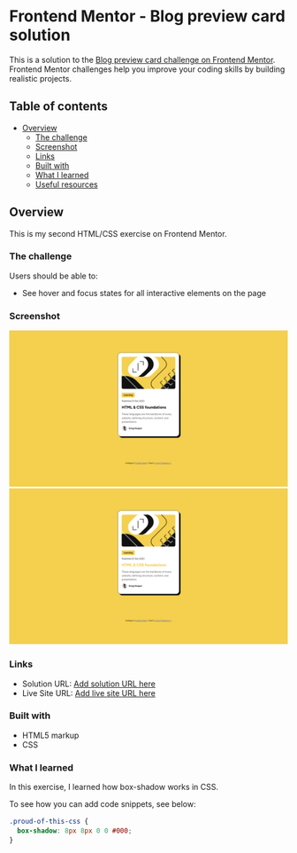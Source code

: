 # Frontend Mentor - Blog preview card solution

This is a solution to the [Blog preview card challenge on Frontend Mentor](https://www.frontendmentor.io/challenges/blog-preview-card-ckPaj01IcS). Frontend Mentor challenges help you improve your coding skills by building realistic projects. 

## Table of contents

- [Overview](#overview)
  - [The challenge](#the-challenge)
  - [Screenshot](#screenshot)
  - [Links](#links)
  - [Built with](#built-with)
  - [What I learned](#what-i-learned)
  - [Useful resources](#useful-resources)


## Overview
 This is my second HTML/CSS exercise on Frontend Mentor.

### The challenge

Users should be able to:

- See hover and focus states for all interactive elements on the page

### Screenshot

![Blog preview card](./assets/screenshots/blog-preview-card.png)
![Blog preview card Interaction](./assets/screenshots/blog-preview-card-interaction.png)

### Links

- Solution URL: [Add solution URL here](https://your-solution-url.com)
- Live Site URL: [Add live site URL here](https://your-live-site-url.com)

### Built with

- HTML5 markup
- CSS 

### What I learned

In this exercise, I learned how box-shadow works in CSS.

To see how you can add code snippets, see below:


```css
.proud-of-this-css {
  box-shadow: 8px 8px 0 0 #000;
}
```

